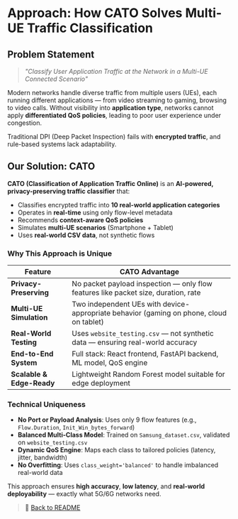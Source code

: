 # Approach: How CATO Solves Multi-UE Traffic Classification

## Problem Statement
> *"Classify User Application Traffic at the Network in a Multi-UE Connected Scenario"*

Modern networks handle diverse traffic from multiple users (UEs), each running different applications — from video streaming to gaming, browsing to video calls. Without visibility into **application type**, networks cannot apply **differentiated QoS policies**, leading to poor user experience under congestion.

Traditional DPI (Deep Packet Inspection) fails with **encrypted traffic**, and rule-based systems lack adaptability.

## Our Solution: CATO
**CATO (Classification of Application Traffic Online)** is an **AI-powered, privacy-preserving traffic classifier** that:
- Classifies encrypted traffic into **10 real-world application categories**
- Operates in **real-time** using only flow-level metadata
- Recommends **context-aware QoS policies**
- Simulates **multi-UE scenarios** (Smartphone + Tablet)
- Uses **real-world CSV data**, not synthetic flows

### Why This Approach is Unique
| Feature | CATO Advantage |
|--------|----------------|
| **Privacy-Preserving** | No packet payload inspection — only flow features like packet size, duration, rate |
| **Multi-UE Simulation** | Two independent UEs with device-appropriate behavior (gaming on phone, cloud on tablet) |
| **Real-World Testing** | Uses `website_testing.csv` — not synthetic data — ensuring real-world accuracy |
| **End-to-End System** | Full stack: React frontend, FastAPI backend, ML model, QoS engine |
| **Scalable & Edge-Ready** | Lightweight Random Forest model suitable for edge deployment |

### Technical Uniqueness
- **No Port or Payload Analysis**: Uses only 9 flow features (e.g., `Flow.Duration`, `Init_Win_bytes_forward`)
- **Balanced Multi-Class Model**: Trained on `Samsung_dataset.csv`, validated on `website_testing.csv`
- **Dynamic QoS Engine**: Maps each class to tailored policies (latency, jitter, bandwidth)
- **No Overfitting**: Uses `class_weight='balanced'` to handle imbalanced real-world data

This approach ensures **high accuracy**, **low latency**, and **real-world deployability** — exactly what 5G/6G networks need.

> 🔗 [Back to README](../README.md)
